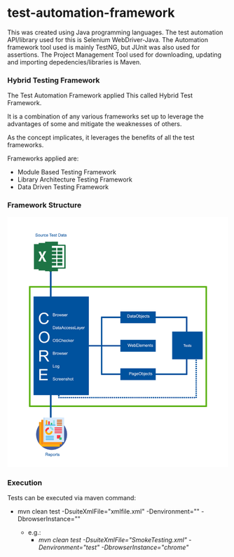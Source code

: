 # test-automation-framework

This was created using Java programming languages. The test automation API/library used for this 
is Selenium WebDriver-Java. The Automation framework tool used is mainly TestNG, but JUnit was also used for assertions. The Project Management Tool used for downloading, updating and importing depedencies/libraries is Maven.


### Hybrid Testing Framework

The Test Automation Framework applied This called Hybrid Test Framework.

It is a combination of any various frameworks set up to leverage the advantages of some and mitigate the weaknesses of others. 

As the concept implicates, it leverages the benefits of all the test frameworks.

Frameworks applied are:
- Module Based Testing Framework
- Library Architecture Testing Framework
- Data Driven Testing Framework


### Framework Structure

![](src/main/resources/documentation/diagram.png)

### Execution

Tests can be executed via maven command:

 - mvn clean test -DsuiteXmlFile="xmlfile.xml" -Denvironment="<environment>" -DbrowserInstance="<browserName>"
   - e.g.:
     - *mvn clean test -DsuiteXmlFile="SmokeTesting.xml" -Denvironment="test" -DbrowserInstance="chrome"*